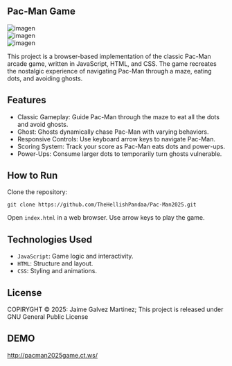 ## Pac-Man Game

![imagen](https://github.com/user-attachments/assets/819ae954-c5e6-4a71-805c-d6e81f106a62)
<br>
![imagen](https://github.com/user-attachments/assets/2f8170c1-e740-431b-a5ac-c816052e081c)
<br>
![imagen](https://github.com/user-attachments/assets/68e1f292-f9c2-4508-a3d7-f21049d12eaa)



This project is a browser-based implementation of the classic Pac-Man arcade game, written in JavaScript, HTML, and CSS. The game recreates the nostalgic experience of navigating Pac-Man through a maze, eating dots, and avoiding ghosts.

## Features
- Classic Gameplay: Guide Pac-Man through the maze to eat all the dots and avoid ghosts.
- Ghost: Ghosts dynamically chase Pac-Man with varying behaviors.
- Responsive Controls: Use keyboard arrow keys to navigate Pac-Man.
- Scoring System: Track your score as Pac-Man eats dots and power-ups.
- Power-Ups: Consume larger dots to temporarily turn ghosts vulnerable.
  
## How to Run

   Clone the repository:

    git clone https://github.com/TheHellishPandaa/Pac-Man2025.git

 Open ``` index.html ``` in a web browser.
 Use arrow keys to play the game.

## Technologies Used

  - ```JavaScript```: Game logic and interactivity.
  - ```HTML```: Structure and layout.
  - ```CSS```: Styling and animations.

## License

COPIRYGHT &COPY; 2025: Jaime Galvez Martinez; This project is released under GNU General Public License

## DEMO

http://pacman2025game.ct.ws/
